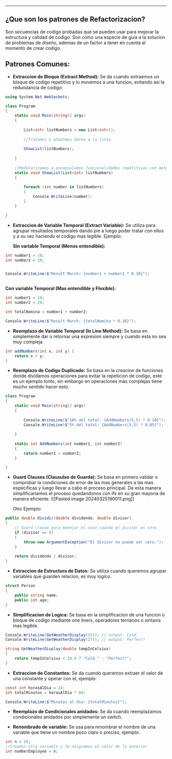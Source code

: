 
---
## ¿Que son los patrones de Refactorizacion?
Son secuencias de codigo probadas que se pueden usar para mejorar la estructura y calidad de codigo. Son como una especie de guia a la solucion de problemas de diseño, ademas de un factor a tener en cuenta al momento de crear codigo.

## Patrones Comunes:

- **Extraccion de Bloque (Extract Method):**
	 Se da cuando extraemos un bloque de codigo repetitivo y lo movemos a una funcion, evitando asi la redundancia de codigo:
	 
```csharp
using System.Net.WebSockets;

class Program
{
    static void Main(string[] args)
    {
	
        List<int> listNumbers = new List<int>();
		
        //Tratamos y añadimos datos a la lista
		
        ShowList(listNumbers);
		
    }
	
	//Modularizamos a encapsulamos funcionalidades repetitivas con metodos.
    static void ShowList(List<int> listNumbers)
    {
		
        foreach (int number in listNumbers)
        {
            Console.WriteLine(number);
        }
    }

}
```



- **Extraccion de Variable Temporal (Extract Variable):**
	 Se utiliza para agrupar resultados temporales dando pie a luego poder tratar con ellos y a su vez haciendo el codigo mas legible. Ejemplo:
	
	**Sin variable Temporal (Menos entendible):**
```csharp
int number1 = 10;
int number2 = 20;


Console.WriteLine($"Result March: {number1 + number2 * 0.10}");
 
```
	
   **Con variable Temporal (Mas entendible y Flexible):**
```csharp
int number1 = 10;
int number2 = 20;

int totalNomina = number1 + number2;

Console.WriteLine($"Result March: {totalNomina * 0.10}");
```


- **Reemplazo de Variable Temporal (In Line Method):**
	 Se basa en simplemente dar o retornar una expresion siempre y cuando esta no sea muy compleja
```csharp
int addNumbers(int x, int y) {
    return x + y;
}
```


- **Reemplazo de Codigo Duplicado:**
	 Se basa en la creacion de funciones donde dividamos operaciones para evitar la repeticion de codigo, este es un ejemplo tonto, sin embargo en operaciones mas complejas tiene mucho sentido hacer esto.
```csharp
class Program
{
    static void Main(string[] args)
    {
		
        Console.WriteLine($"10% del total: {AddNumbers(5,5) * 0.10}");
        Console.WriteLine($"5% del total: {AddNumbers(5,5) * 0.05}");
		
    }
		
    static int AddNumbers(int number1, int number2)
    {
        return number1 + number2;
    }

}
```



- **Guard Clauses (Clausulas de Guarda):**
	 Se basa en primero validar o comprobar la condiciones de error de las mas generales a las mas especificas y luego llevar a cabo el proceso principal. De esta manera simplificariamos el proceso quedandonos con ifs en su gran mayoria de manera eficiente.
	 ![[Pasted image 20240325190011.png]]
	 
	 Otro Ejemplo:
```csharp
public double Dividir(double dividendo, double divisor)
{
    // Guard clause para manejar el caso cuando el divisor es cero
    if (divisor == 0)
    {
        throw new ArgumentException("El divisor no puede ser cero.");
    }
	
    return dividendo / divisor;
}
```
















- **Extraccion de Estructura de Datos:**
	 Se utiliza cuando queremos agrupar variables que guarden relacion, es muy logico.
```csharp
struct Person 
{
    public string name;
    public int age;
}
```




- **Simplificacion de Logica:**
	 Se basa en la simplificacion de una funcion o bloque de codigo mediante one liners, operadores ternarios o sintaxis mas legible.
```csharp
Console.WriteLine(GetWeatherDisplay(15)); // output: Cold.
Console.WriteLine(GetWeatherDisplay(27)); // output: Perfect!

string GetWeatherDisplay(double tempInCelsius)
{
	return tempInCelsius < 20.0 ? "Cold." : "Perfect!";
}
```


- **Extraccion de Constantes:**
	 Se da cuando queremos extraer el valor de una constante y operar con el, ejemplo:
```csharp
const int horasAlDia = 24;
int totalMinutos = horasAlDia * 60;

Console.WriteLine($"Minutos al dia: {totalMinutos}");
```



- **Reemplazo de Condicionales anidados:**
	 Se da cuando reemplazamos condicionales anidados por simplemente un switch. 


- **Renombrado de variable:**
	 Se usa para renombrar el nombre de una variable que tiene un nombre poco claro o preciso, ejemplo:
```csharp
int n = 10;
//Creamos otra variable y le asignamos el valor de la anterior
int numberEmployee = n;

```































